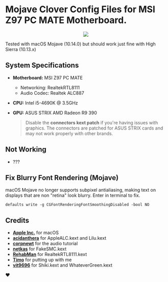 # Mojave Clover Config Files for MSI Z97 PC MATE Motherboard.

<p align="center">
 <img src="https://preview.ibb.co/jrYPu9/Screenshot_2018_09_26_at_01_10_56.png"/>
</p>

Tested with macOS Mojave (10.14.0) but should work just fine with High Sierra (10.13.x)

## System Specifications
- **Motherboard:** MSI Z97 PC MATE
  * Networking: RealtekRTL8111
  * Audio Codec: Realtek ALC887
  
- **CPU:** Intel i5-4690K @ 3.5GHz

- **GPU:** ASUS STRIX AMD Radeon R9 390
  > Disable the **connectors kext patch** if you're having issues with graphics. The connectors are patched for ASUS STRIX cards and may not work properly with other brands.

## Not Working

- ???

## Fix Blurry Font Rendering (Mojave)
macOS Mojave no longer supports subpixel antialiasing, making text on displays that are non "retina" look blurry. Enter in terminal to fix.

`defaults write -g CGFontRenderingFontSmoothingDisabled -bool NO`



## Credits

- [**Apple Inc.**](https://www.github.com/apple "Apple's GitHub Repo") for macOS
- [**acidanthera**](https://www.github.com/acidanthera "acidanthera's GitHub Repo") for AppleALC.kext and Lilu.kext
- [**corpnewt**](https://github.com/corpnewt "CorpNewt's GitHub Repo") for the audio tutorial
- [**netkas**](https://www.netkas.org "netkas's Blog") for FakeSMC.kext
- [**RehabMan**](https://www.github.com/rehabman "RehabMan's GitHub Repo") for RealtekRTL8111.kext
- [**Timo**](https://www.github.com/timocapa "Timo's GitHub Repo") for putting up with me
- [**vit9696**](https://www.github.com/vit9696 "vit9696's GitHub Repo") for Shiki.kext and WhateverGreen.kext

❤️
